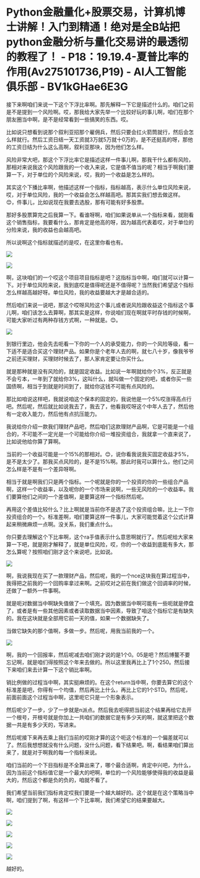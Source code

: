 # Python金融量化+股票交易，计算机博士讲解！入门到精通！绝对是全B站把python金融分析与量化交易讲的最透彻的教程了！ - P18：19.19.4-夏普比率的作用(Av275101736,P19) - AI人工智能俱乐部 - BV1kGHae6E3G

接下来啊咱们来说一下这个下浮比率啊。那先解释一下它是描述什么的。咱们之前是不是提到一个风险啊。哎，那我给大家先举一个比较好玩的事儿啊，咱们在那个朋友圈当中啊，是不是经常看到一些搞笑的东西。哎。

比如说只想看到说那个叙利亚招那个雇佣兵，然后只要会扛火箭筒就行，然后会怎么样就行。然后工资日结一天工资就3万就5万就十0万的，是不还挺高的呀，那他的工资日结为什么这么高啊，叙利亚那块，因为他们怎么样。

风险非常大吧，那这个下浮比率它是描述这样一件事儿啊，那我干什么都有风险，那相对来说我这个风险跟我的一个收入来说，它是值不值当的呢？相当于啊我们要算一下，对于单位的个风险来说，哎，我的一个收益是怎么样的。

其实这个下播比率啊，他描述这样一个指标，指标越高，表示什么单位风险来说，哎，对于单位风险，我的一个收益会怎么样越高吧。那其实我们想去做这样。😊，件事儿，比如说现在我要去选股，那有可能有好多股票。

那好多股票算完之后我算一下。看谁呀啊，咱们如果说单从一个指标来看，就刚看这个销售指标，我要看什么，那肯定是他高的呀，因为越高代表着哎，对于单位的分险来说，我的收益也会越高吧。

所以说啊这个指标就描述的是哎，在这里你看也有。

![](img/2379257567e6199a7dc980d3d01af2eb_1.png)

![](img/2379257567e6199a7dc980d3d01af2eb_2.png)

啊，这块咱们的一个哎这个项目项目指标是吧？这指标当中啊，咱们就可以计算一下。对于单位风险来说，我到底哎是值得呢还是不值得呢？当然我们希望这个指标怎么样越高越好呀。单位风险，我的收益要越大才是越合适的。

然后咱们来说一说吧，那这个哎呀风险这个事儿或者说风险跟收益这个指标这个事儿啊，咱们该怎么去算啊，那其实是这样，你说咱们现在啊就平时存钱的时候啊，可能大家听过有两种存钱方式啊，一种就是。😊。



![](img/2379257567e6199a7dc980d3d01af2eb_4.png)

到银行里边，他会先去呃看一下你的一个人的承受能力，你的一个风险等级，看一下适不是适合买这个理财产品。如果你是个老年人去的啊，就七八十岁，像我爷爷之前还买理财，买理财时候去了，那人家肯定要让你买什么。

就是那种就是没有风险的，就是固定收益。比如说一年啊就给你个3%，反正就是不会亏本，一年到了就给你3%，这叫什么，就叫做一个固定的吧，或者你买一些国债啊，相当于到就是时间到了，就给你这钱不可能有点风险的。

那比如咱说这样吧，我就说咱这个保本的固定的，我说他是一个5%哎涨得高点行吧。然后呢，然后就比如说我去了，我去了，他看我哎呀这个中年人去了，然后他有一定收入能力，然后他有点抗压能力。

我说给你介绍一款我们理财产品吧，然后咱们这款理财产品啊，它是可能是一个组合的，不可能不一定光是一个可能给你介绍一堆投资组合，我就拿一个直来说了，比如说他给你算了算啊。

当前的一个收益可能是一个15%的那相对。😊，说你看我说我买固定收益才5%，是不是太少了。那我买点风险的，是不是15%啊。那此时我可以算什么，他们之间怎么样是不是有一个差异呀啊。

相当于就是啊我们只是两个指标。一个呢就是你的一个投资的你的一些组合产品啊，这样一个收益率，以及呢你的一个市场来说啊，一些无风险的一个收益率。我们要算他们之间的一个差值啊，是要算这样一个指标然后呢。

再用这个差值比较什么？比上啊就是当前你不是选了这个投资组合嘛，比上一下你投资组合的一个。标准差啊，咱们要算这样一件事儿，大家可能觉着这个公式计算起来稍微麻烦一点啊。没关系，我们重点什么。

你只要去理解这个下比率啊，这个ra手值表示什么意思啊就行了。然后呢给大家来算一下吧，就是刚才解释了，就是单位风险，哎，你的一个收益到底能有多大，那怎么算呢？按照咱们刚才这个来说吧，比如说。



![](img/2379257567e6199a7dc980d3d01af2eb_6.png)

啊，我说我现在买了一款理财产品，然后呢，我的一个nce这块我在算过程当中，我得把之前我的一个回购率拿过来啊。之前哎对之前在我们做这个回调率的时候，还做了一额外一件事啊。

就是呃对数据当中啊缺失值做了一个填充。因为数据当中啊可能有一些呃就是停盘了，或者是有一些其他因素或者读取数据当中因素，导致了咱这个指标它是有缺失的。我在这块就是全部用它前一天的值，如果一个数据缺失了。

当做它缺失的那个值啊，多做一步。然后呢，用我当前我的一个。

![](img/2379257567e6199a7dc980d3d01af2eb_8.png)

啊，我的一个回报率，然后呢减去咱们刚才说的是1个0。05是吧？然后博鳌不要忘记啊，就是咱们得按照这个年来去做的。所以这里我再比上了1个250。然后接下来咱们来去计算一下这个销比率啊。

销比例做的过程当中啊，其实挺麻烦的。在这个return当中啊，你要去算它的这个标准差是吧，你得有一个均值，然后再比上什么，再比上它的1个STD。然后呢，前面前面这个过程当中啊，这里呃它只是一个形象表示。

然后呢少了一步，少了一步就是n派点。然后我去呃得把当前这个结果再给它去开一个根号，开根号就是你加上一共咱们的数据它是有多少天的啊，就这里把这个数据一共是有多少天的，写进来。

然后呢接下来再去乘上我们当前的哎刚才算的这个呃这个标准的一个偏差就可以了。然后我想想就没有什么问题，没什么问题，看下结果吧。啊，看结果咱们算出来了，就是对于啊我的每一个指标来说。

咱们当前的一个下目指标是不全算出来了，哪个最合适啊，肯定中兴吧，为什么，因为当前这个指标值它是一个最大的吧啊，单位的一个风险能够使得我的收益是最大的，然后这个都是负的负的，咱就不看了。

我们希望当前我们指标肯定哎我们要是一个越大越好的。这个就是在这个策略当中啊，咱们提到了啊，有这样一个下比率啊，我们希望它的结果要越大。



![](img/2379257567e6199a7dc980d3d01af2eb_10.png)

![](img/2379257567e6199a7dc980d3d01af2eb_11.png)

![](img/2379257567e6199a7dc980d3d01af2eb_12.png)

![](img/2379257567e6199a7dc980d3d01af2eb_13.png)

![](img/2379257567e6199a7dc980d3d01af2eb_14.png)

越好的。